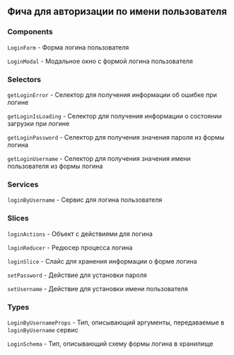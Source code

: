 ## Фича для авторизации по имени пользователя

### Components

`LoginForm` - Форма логина пользователя

`LoginModal` - Модальное окно с формой логина пользователя

### Selectors

`getLoginError` - Селектор для получения информации об ошибке при логине

`getLoginIsLoading` - Селектор для получения информации о состоянии загрузки при логине

`getLoginPassword` - Селектор для получения значения пароля из формы логина

`getLoginUsername` - Селектор для получения значения имени пользователя из формы логина

### Services

`loginByUsername` - Сервис для логина пользователя

### Slices

`loginActions` - Объект с действиями для логина

`loginReducer` - Редюсер процесса логина

`loginSlice` - Слайс для хранения информации о форме логина

`setPassword` - Действие для установки пароля

`setUsername` - Действие для установки имени пользователя

### Types

`LoginByUsernameProps` - Тип, описывающий аргументы, передаваемые в `loginByUsername` сервис

`LoginSchema` - Тип, описывающий схему формы логина в хранилище
